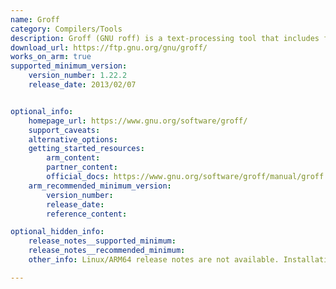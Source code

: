 ```yaml
---
name: Groff 
category: Compilers/Tools
description: Groff (GNU roff) is a text-processing tool that includes formatting commands to generate typeset documents, aligning it with the description of build tools and utilities that aid in generating readable or optimized output.
download_url: https://ftp.gnu.org/gnu/groff/
works_on_arm: true
supported_minimum_version:
    version_number: 1.22.2
    release_date: 2013/02/07


optional_info:
    homepage_url: https://www.gnu.org/software/groff/
    support_caveats:
    alternative_options:
    getting_started_resources:
        arm_content:
        partner_content:
        official_docs: https://www.gnu.org/software/groff/manual/groff.html#Installation
    arm_recommended_minimum_version:
        version_number:
        release_date:
        reference_content:

optional_hidden_info:
    release_notes__supported_minimum:
    release_notes__recommended_minimum:
    other_info: Linux/ARM64 release notes are not available. Installation and Testing are done using "apt install groff". Kindly refer [this](https://launchpad.net/ubuntu/+source/groff). The minimum version of groff v1.22.2 corresponds to ubuntu:14.04 and v1.22.4 to ubuntu:22.04.

---
```

